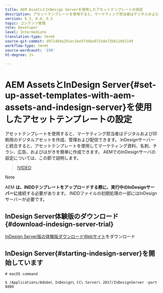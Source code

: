 ```yaml
---
title: AEM AssetsとInDesign Serverを使用したアセットテンプレートの設定
description: アセットテンプレートを使用すると、マーケティング担当者はデジタルおよび印刷用のデジタルアセットを作成、管理および配信できます。 InDesignサーバーと統合すると、アセットテンプレートを使用してマーケティング資料、名刺、チラシ、広告、およびはがきを簡単に作成できます。 AEMでのInDesignサーバの設定については、この節で説明します。
version: 6.3, 6.4, 6.5
topic: コンテンツ管理
role: Developer
level: Intermediate
translation-type: tm+mt
source-git-commit: d9714b9a291ec3ee5f3dba9723de72bb120d2149
workflow-type: tm+mt
source-wordcount: '159'
ht-degree: 1%

---
```



# AEM AssetsとInDesign Server{#set-up-asset-templates-with-aem-assets-and-indesign-server}を使用したアセットテンプレートの設定

アセットテンプレートを使用すると、マーケティング担当者はデジタルおよび印刷用のデジタルアセットを作成、管理および配信できます。 InDesignサーバーと統合すると、アセットテンプレートを使用してマーケティング資料、名刺、チラシ、広告、およびはがきを簡単に作成できます。 AEMでのInDesignサーバの設定については、この節で説明します。

>[!VIDEO](https://video.tv.adobe.com/v/17069/?quality=9&learn=on)

>[!NOTE]
>
>AEM **は、INDDテンプレートをアップロードする際に、実行中のInDesignサーバーに**&#x200B;接続する必要があります。 INDDファイルの初期処理の一部にはInDesignサーバーが必要です。

## InDesign Server体験版のダウンロード{#download-indesign-server-trial}

[InDesign Server版の体験版ダウンロードWebサイト](https://www.adobe.com/devnet/indesign/indesign-server-trial-downloads.html)をダウンロード

## InDesign Server{#starting-indesign-server}を開始しています

```shell
# macOS command

$ /Applications/Adobe\ InDesign\ CC\ Server\ 2017/InDesignServer -port 8080
```
